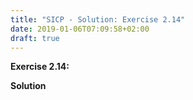 ```yaml
---
title: "SICP - Solution: Exercise 2.14"
date: 2019-01-06T07:09:58+02:00
draft: true
---
```


**Exercise 2.14:**

**Solution**
